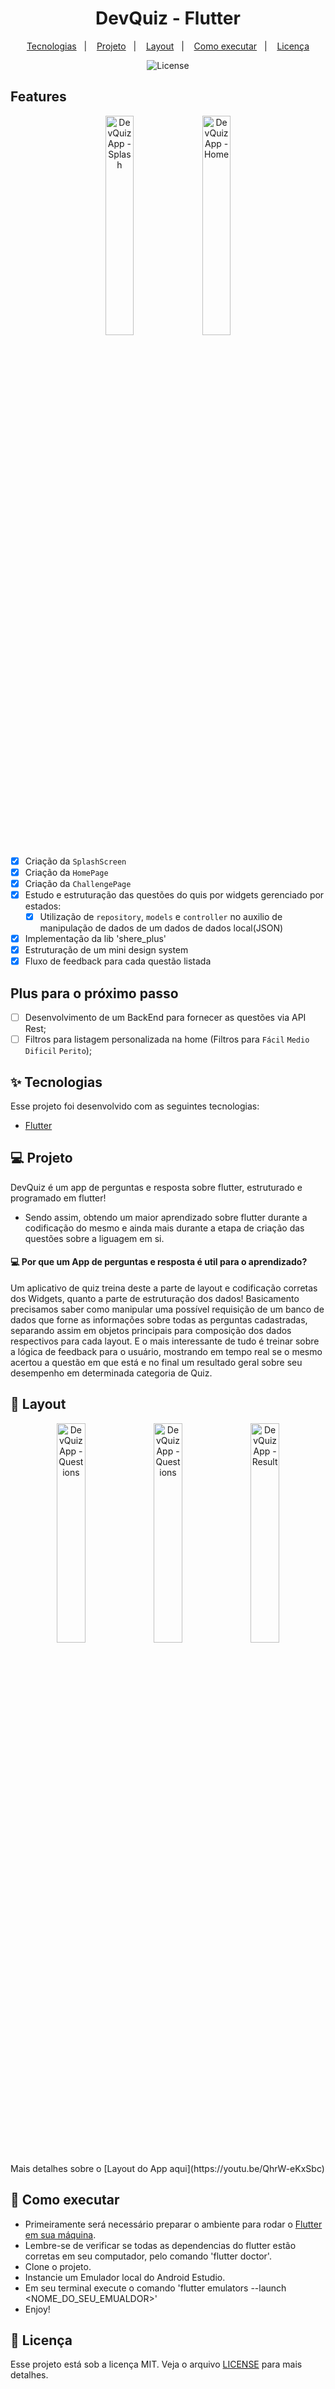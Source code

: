 <h1 align="center">
  DevQuiz - Flutter
</h1>

<p align="center">
  <a href="#-tecnologias">Tecnologias</a>&nbsp;&nbsp;&nbsp;|&nbsp;&nbsp;&nbsp;
  <a href="#-projeto">Projeto</a>&nbsp;&nbsp;&nbsp;|&nbsp;&nbsp;&nbsp;
  <a href="#-layout">Layout</a>&nbsp;&nbsp;&nbsp;|&nbsp;&nbsp;&nbsp;
  <a href="#-como-executar">Como executar</a>&nbsp;&nbsp;&nbsp;|&nbsp;&nbsp;&nbsp;
  <a href="#-licença">Licença</a>
</p>

<p align="center">
  <img alt="License" src="https://img.shields.io/static/v1?label=license&message=MIT&color=8257E5&labelColor=000000">
</p>

## Features

<p align="center">
	<img width="30%" alt="DevQuizApp - Splash" src="https://user-images.githubusercontent.com/61170558/157949411-78eed61c-e7cd-45c3-b5cc-1970786d2b75.png">
	<img width="30%" alt="DevQuizApp - Home" src="https://user-images.githubusercontent.com/61170558/157948581-799a3c92-5d1d-425a-99fb-25f207c93db7.png">
</p>

- [x] Criação da `SplashScreen`
- [x] Criação da `HomePage`
- [x] Criação da `ChallengePage`
- [x] Estudo e estruturação das questões do quis por widgets gerenciado por estados:
  - [x] Utilização de `repository`, `models` e `controller` no auxilio de manipulação de dados de um dados de dados local(JSON)
- [x] Implementação da lib 'shere_plus'
- [x] Estruturação de um mini design system
- [x] Fluxo de feedback para cada questão listada   

## Plus para o próximo passo
- [ ] Desenvolvimento de um BackEnd para fornecer as questões via API Rest;
- [ ] Filtros para listagem personalizada na home (Filtros para `Fácil` `Medio` `Dificil` `Perito`);

<div style="display: inline_block" align="center">
	

</div>

## ✨ Tecnologias

Esse projeto foi desenvolvido com as seguintes tecnologias:

- [Flutter](https://flutter.dev/)

## 💻 Projeto

DevQuiz é um app de perguntas e resposta sobre flutter, estruturado e programado em flutter!
  - Sendo assim, obtendo um maior aprendizado sobre flutter durante a codificação do mesmo e ainda mais durante a etapa de criação das questões sobre a liguagem em si. 

#### 💻 Por que um App de perguntas e resposta é util para o aprendizado?

Um aplicativo de quiz treina deste a parte de layout e codificação corretas dos Widgets, quanto a parte de estruturação dos dados!
Basicamento precisamos saber como manipular uma possível requisição de um banco de dados que forne as informações sobre todas as perguntas cadastradas, separando assim em objetos principais para composição dos dados respectivos para cada layout.
E o mais interessante de tudo é treinar sobre a lógica de feedback para o usuário, mostrando em tempo real se o mesmo acertou a questão em que está e no final um resultado geral sobre seu desempenho em determinada categoria de Quiz.

## 🔖 Layout
<p align="center">
	<img width="30%" alt="DevQuizApp - Questions" src="https://user-images.githubusercontent.com/61170558/157949858-635f6b1a-330f-43bc-b65f-bd628f7aac42.png">
	<img width="30%" alt="DevQuizApp - Questions" src="https://user-images.githubusercontent.com/61170558/157949874-4c635e60-06c5-4adf-9957-e75d62a3dae9.png">
	<img width="30%" alt="DevQuizApp - Result" src="https://user-images.githubusercontent.com/61170558/157949887-df6b2647-5431-4fac-b1fa-2cd0848f152e.png">
</p>
Mais detalhes sobre o [Layout do App aqui](https://youtu.be/QhrW-eKxSbc)

## 🚀 Como executar

- Primeiramente será necessário preparar o ambiente para rodar o [Flutter em sua máquina](https://docs.flutter.dev/get-started/install).
- Lembre-se de verificar se todas as dependencias do flutter estão corretas em seu computador, pelo comando 'flutter doctor'.
- Clone o projeto.
- Instancie um Emulador local do Android Estudio.
- Em seu terminal execute o comando 'flutter emulators --launch <NOME_DO_SEU_EMUALDOR>'
- Enjoy!


## 📄 Licença

Esse projeto está sob a licença MIT. Veja o arquivo [LICENSE](LICENSE.md) para mais detalhes.
